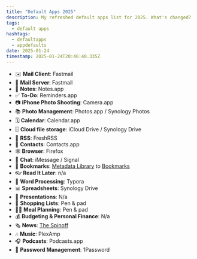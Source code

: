 ```yaml
---
title: "Default Apps 2025"
description: My refreshed default apps list for 2025. What's changed?
tags:
  - default apps
hashtags:
  - defaultapps
  - appdefaults
date: 2025-01-24
timestamp: 2025-01-24T20:46:40.335Z
---
```


- ✉️ **Mail Client**: Fastmail
- 📨 **Mail Server**: Fastmail
- 📝 **Notes**: Notes.app
- ✅ **To-Do**: Reminders.app
- 📷 **iPhone Photo Shooting**: Camera.app
- 📚 **Photo Management**: Photos.app / Synology Photos
- 🗓️ **Calendar**: Calendar.app
- 🗄️ **Cloud file storage**: iCloud Drive / Synology Drive
- 📰 **RSS**: FreshRSS
- 📇 **Contacts**: Contacts.app
- 🕸️ **Browser**: Firefox
- 💬 **Chat**: iMessage / Signal
- 🔖 **Bookmarks**: [Metadata Library](https://github.com/flamedfury/metadata-library/blob/main/.github/workflows/bookmark.yml) to [Bookmarks](/bookmarks/)
- 👓 **Read It Later**: n/a
- 📜 **Word Processing**: Typora
- 📊 **Spreadsheets**: Synology Drive
- 🛝 **Presentations**: N/a
- 🛒 **Shopping Lists**: Pen & pad
- 🧑‍🍳 **Meal Planning**: Pen & pad
- 💰 **Budgeting & Personal Finance**: N/a
- 🗞️ **News**: [The Spinoff](https://thespinoff.co.nz/)
- 🎶 **Music**: PlexAmp
- 🎧 **Podcasts**: Podcasts.app
- 🔐 **Password Management**: 1Password

